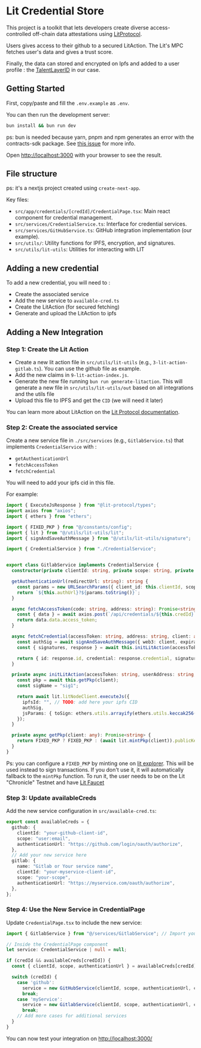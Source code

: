 # Lit Credential Store

This project is a toolkit that lets developers create diverse access-controlled off-chain data attestations using [LitProtocol](https://litprotocol.com/).

Users gives access to their github to a secured LitAction. The Lit's MPC fetches user's data and gives a trust score.

Finally, the data can stored and encrypted on Ipfs and added to a user profile : the [TalentLayerID](https://docs.talentlayer.org/introduction/basics/what-is-talentlayer-id) in our case.


## Getting Started

First, copy/paste and fill the `.env.example` as `.env`.


You can then run the development server:

```bash
bun install && bun run dev
```

ps: bun is needed because yarn, pnpm and npm generates an error with the contracts-sdk package.
See [this issue](https://github.com/LIT-Protocol/Issues-and-Reports/issues/31#issuecomment-2113405611) for more info.

Open [http://localhost:3000](http://localhost:3000) with your browser to see the result.

## File structure

ps: it's a nextjs project created using `create-next-app`.

Key files:

- `src/app/credentials/[credId]/CredentialPage.tsx`: Main react component for credential management.
- `src/services/CredentialService.ts`: Interface for credential services.
- `src/services/GitHubService.ts`: GitHub integration implementation (our example).
- `src/utils/`: Utility functions for IPFS, encryption, and signatures.
- `src/utils/lit-utils`: Utilities for interacting with LIT

## Adding a new credential

To add a new credential, you will need to :
- Create the associated service
- Add the new service to `available-cred.ts`
- Create the LitAction (for secured fetching)
- Generate and upload the LitAction to ipfs

## Adding a New Integration

### Step 1: Create the Lit Action

- Create a new lit action file in `src/utils/lit-utils` (e.g., `3-lit-action-gitlab.ts`). You can use the github file as example.
- Add the new claims in `9-lit-action-index.js`.
- Generate the new file running `bun run generate-litaction`. This will generate a new file in `src/utils/lit-utils/out` based on all integrations and the utils file
- Upload this file to IPFS and get the `CID` (we will need it later)

You can learn more about LitAction on the [Lit Protocol documentation](https://developer.litprotocol.com/v3/sdk/serverless-signing/quick-start).


### Step 2: Create the associated service

Create a new service file in `./src/services` (e.g., `GitlabService.ts`) that implements `CredentialService` with : 
- `getAuthenticationUrl`
- `fetchAccessToken`
- `fetchCredential`

You will need to add your ipfs cid in this file.

For example:

```typescript
import { ExecuteJsResponse } from "@lit-protocol/types";
import axios from "axios";
import { ethers } from "ethers";

import { FIXED_PKP } from "@/constants/config";
import { lit } from "@/utils/lit-utils/lit";
import { signAndSaveAuthMessage } from "@/utils/lit-utils/signature";

import { CredentialService } from "./CredentialService";


export class GitlabService implements CredentialService {
  constructor(private clientId: string, private scope: string, private authUrl: string, private credId: string) {}

  getAuthenticationUrl(redirectUrl: string): string {
    const params = new URLSearchParams({ client_id: this.clientId, scope: this.scope, redirect_url: redirectUrl });
    return `${this.authUrl}?${params.toString()}`;
  }

  async fetchAccessToken(code: string, address: string): Promise<string> {
    const { data } = await axios.post(`/api/credentials/${this.credId}`, { code, address });
    return data.data.access_token;
  }

  async fetchCredential(accessToken: string, address: string, client: any): Promise<Credential> {
    const authSig = await signAndSaveAuthMessage({ web3: client, expiration: new Date(Date.now() + 86400000).toISOString() });
    const { signatures, response } = await this.initLitAction(accessToken, address, authSig, client) as ExecuteJsResponse;

    return { id: response.id, credential: response.credential, signature1: signatures.sig1, issuer: 'Lit Protocol' } as Credential;
  }

  private async initLitAction(accessToken: string, userAddress: string, authSig: any, client: any) {
    const pkp = await this.getPkp(client);
    const sigName = "sig1";

    return await lit.litNodeClient.executeJs({
      ipfsId: "", // TODO: add here your ipfs CID
      authSig,
      jsParams: { toSign: ethers.utils.arrayify(ethers.utils.keccak256(ethers.utils.toUtf8Bytes("Hello world"))), publicKey: pkp, sigName, accessToken, userAddress },
    });
  }

  private async getPkp(client: any): Promise<string> {
    return FIXED_PKP ? FIXED_PKP : (await lit.mintPkp(client)).publicKey;
  }
}
```

Ps: you can configure a `FIXED_PKP` by minting one on [lit explorer](https://explorer.litprotocol.com/mint-pkp). This will be used instead to sign transactions. If you don't use it, it will automatically fallback to the `mintPkp` function. To run it, the user needs to be on the Lit "Chronicle" Testnet and have [Lit Faucet](https://faucet.litprotocol.com/)

### Step 3: Update availableCreds

Add the new service configuration in `src/available-cred.ts`:

```Typescript
export const availableCreds = {
  github: {
    clientId: "your-github-client-id",
    scope: "user:email",
    authenticationUrl: "https://github.com/login/oauth/authorize",
  },
  // Add your new service here
  gitlab: {
    name: "Gitlab or Your service name",
    clientId: "your-myservice-client-id",
    scope: "your-scope",
    authenticationUrl: "https://myservice.com/oauth/authorize",
  },
};
```

### Step 4: Use the New Service in CredentialPage

Update `CredentialPage.tsx` to include the new service:

```Typescript
import { GitlabService } from "@/services/GitlabService"; // Import your new service

// Inside the CredentialPage component
let service: CredentialService | null = null;

if (credId && availableCreds[credId]) {
  const { clientId, scope, authenticationUrl } = availableCreds[credId];

  switch (credId) {
    case 'github':
      service = new GitHubService(clientId, scope, authenticationUrl, credId);
      break;
    case 'myService':
      service = new GitlabService(clientId, scope, authenticationUrl, credId);
      break;
    // Add more cases for additional services
  }
}
```

You can now test your integration on [http://localhost:3000/](http://localhost:3000/)

